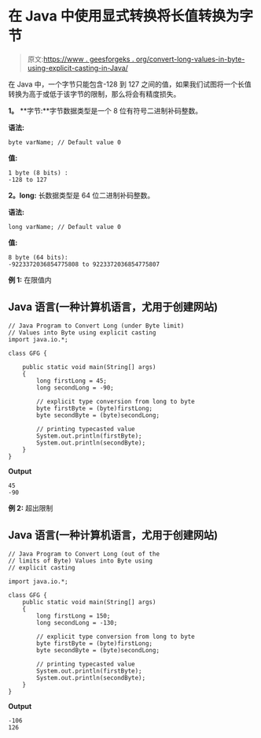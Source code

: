 # 在 Java 中使用显式转换将长值转换为字节

> 原文:[https://www . geesforgeks . org/convert-long-values-in-byte-using-explicit-casting-in-Java/](https://www.geeksforgeeks.org/convert-long-values-into-byte-using-explicit-casting-in-java/)

在 Java 中，一个字节只能包含-128 到 127 之间的值，如果我们试图将一个长值转换为高于或低于该字节的限制，那么将会有精度损失。

**1。** **字节:**字节数据类型是一个 8 位有符号二进制补码整数。

**语法:**

```
byte varName; // Default value 0

```

**值:**

```
1 byte (8 bits) : 
-128 to 127

```

**2。long:** 长数据类型是 64 位二进制补码整数。

**语法:**

```
long varName; // Default value 0

```

**值:**

```
8 byte (64 bits):
-9223372036854775808 to 9223372036854775807

```

**例 1:** 在限值内

## Java 语言(一种计算机语言，尤用于创建网站)

```
// Java Program to Convert Long (under Byte limit)
// Values into Byte using explicit casting
import java.io.*;

class GFG {

    public static void main(String[] args)
    {
        long firstLong = 45;
        long secondLong = -90;

        // explicit type conversion from long to byte
        byte firstByte = (byte)firstLong;
        byte secondByte = (byte)secondLong;

        // printing typecasted value
        System.out.println(firstByte);
        System.out.println(secondByte);
    }
}
```

**Output**

```
45
-90

```

**例 2:** 超出限制

## Java 语言(一种计算机语言，尤用于创建网站)

```
// Java Program to Convert Long (out of the
// limits of Byte) Values into Byte using 
// explicit casting

import java.io.*;

class GFG {
    public static void main(String[] args)
    {
        long firstLong = 150;
        long secondLong = -130;

        // explicit type conversion from long to byte
        byte firstByte = (byte)firstLong;
        byte secondByte = (byte)secondLong;

        // printing typecasted value
        System.out.println(firstByte);
        System.out.println(secondByte);
    }
}
```

**Output**

```
-106
126

```